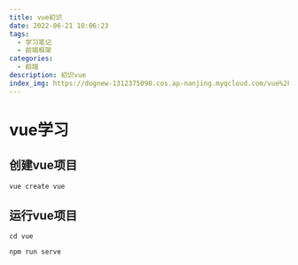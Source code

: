 ```yaml
---
title: vue初识
date: 2022-06-21 10:06:23
tags:
  - 学习笔记
  - 前端框架
categories: 
  - 前端
description: 初识vue
index_img: https://dognew-1312375098.cos.ap-nanjing.myqcloud.com/vue%2FOIP.jpg
---
```


# vue学习

## 创建vue项目

`vue create vue`

## 运行vue项目

`cd vue`

`npm run serve`

